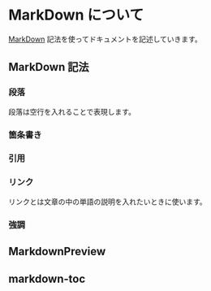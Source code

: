 # MarkDown について

[MarkDown] 記法を使ってドキュメントを記述していきます。

[MarkDown]: https://www.markdown.jp/what-is-markdown/

## MarkDown 記法

### 段落

段落は空行を入れることで表現します。

### 箇条書き

### 引用

### リンク

リンクとは文章の中の単語の説明を入れたいときに使います。

### 強調

## MarkdownPreview

## markdown-toc
